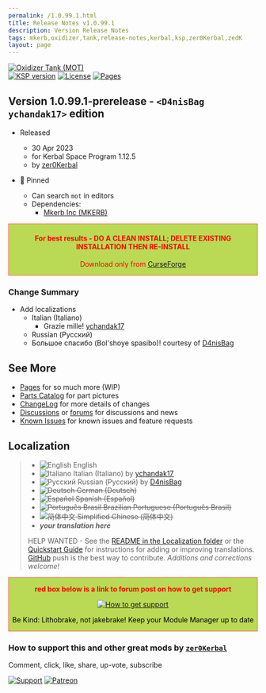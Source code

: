 ```yaml
---
permalink: /1.0.99.1.html
title: Release Notes v1.0.99.1
description: Version Release Notes
tags: mkerb,oxidizer,tank,release-notes,kerbal,ksp,zer0Kerbal,zedK
layout: page
---
```

<!-- ReleaseLayout.md v1.0.99.1
Oxidizer Tank (MOT)
created: 21 Mar 2023
updated: 30 Apr 2023

TEMPLATE: ReleaseLayout.md v1.3.5.1
created: 11 Aug 2018
updated: 13 Apr 2023 -->

[![Oxidizer Tank (MOT)][SHD:mod]][CURSFG:url]  
[![KSP version][SHD:ksp]][KSP:url] [![License][LIC:shd]][LIC:url] [![Pages][SHD:pages]][pages]

## Version 1.0.99.1-prerelease - `<D4nisBag ychandak17>` edition

* Released
  * 30 Apr 2023
  * for Kerbal Space Program 1.12.5
  * by [zer0Kerbal](https://github.com/zer0Kerbal)

* 📌 Pinned
  * Can search `mot` in editors
  * Dependencies:
    * [Mkerb Inc (MKERB)](https://www.curseforge.com/kerbal/ksp-mods/MkerbInc)

<div style="border:0.5px solid Tomato; background-color: #bada55; color: #FF0000; text-align:center"><h4>
<b>For best results - DO A CLEAN INSTALL; DELETE EXISTING INSTALLATION THEN RE-INSTALL</b></h4><p>Download only from <a href="https://www.curseforge.com/kerbal/ksp-mods/OxidizerTank/files">CurseForge</a></p></div>

### Change Summary

* Add localizations
  * Italian (Italiano)
    * Grazie mille! [ychandak17](https://github.com/ychandak17)
  * Russian (Русский)
  * Большое спасибо (Bol'shoye spasibo)! courtesy of [D4nisBag](https://github.com/D4nisBag)

## See More

* [Pages][pages] for so much more (WIP)
* [Parts Catalog][parts] for part pictures
* [ChangeLog][chlog] for more details of changes
* [Discussions][discu] or [forums][forum] for discussions and news
* [Known Issues][issue] for known issues and feature requests

## Localization

>* ![English][EN] English
>* ![Italiano][IT] Italian (Italiano) by [ychandak17](https://github.com/ychandak17)
>* ![Русский][RU] Russian (Русский) by [D4nisBag](https://github.com/D4nisBag)
>* ~~![Deutsch][DE] German (Deutsch)~~
>* ~~![Español][ES] Spanish (Español)~~
>* ~~![Português Brasil][BR] Brazilian Portuguese (Português Brasil)~~
>* ~~![简体中文][CN] Simplified Chinese (简体中文)~~
>* ***your translation here***
>
> HELP WANTED - See the [README in the Localization folder][lreadme] or the [Quickstart Guide][qstart] for instructions for adding or improving translations. [GitHub][GitHub:url] push is the best way to contribute. *Additions and corrections welcome!*

<div style="border:0.5px solid Tomato; background-color: #BADA55; color: #FF0000; text-align:center">
  <p><b>red box below is a link to forum post on how to get support</b></p>
  <a href="https://forum.kerbalspaceprogram.com/index.php?/topic/83212-*">
    <p><img src="https://i.postimg.cc/vHP6zmrw/image.png" alt="How to get support"></p></a>
  <p style="color: #000000;">Be Kind: Lithobrake, not jakebrake! Keep your Module Manager up to date</p>
</div>

### How to support this and other great mods by [`zer0Kerbal`][zer0Kerbal]  

Comment, click, like, share, up-vote, subscribe

[![Support][PAYPAL:img]][PAYPAL:url] [![Patreon][PATREON:img]][PATREON:url]

<!-- links -->
[chlog]: https://raw.githubusercontent.com/zer0Kerbal/OxidizerTank/master/changelog.md "Changelog"
[discu]: https://github.com/zer0Kerbal/OxidizerTank/discussions/ "Discussions"
[forum]: https://forum.kerbalspaceprogram.com/index.php?/topic/215723-*/ "Oxidizer Tank (MOT)"
[issue]: https://github.com/zer0Kerbal/OxidizerTank/issues/ "Issue Tracker"
[pages]: https://zer0kerbal.github.io/OxidizerTank/ "GitHub Pages"
[parts]: https://zer0kerbal.github.io/OxidizerTank/PartsCatalog "Parts Catalog"

<!-- shields -->
[SHD:mod]: https://img.shields.io/badge/Mkerb%20Oxidizer%20Tank%20(MOT)%20-v1.0.99.1--prerelease-BADA55.svg?style=plastic&labelColor=darkgreen/ "1.0.99.1-prerelease"
[SHD:pages]: https://img.shields.io/badge/GitHub-Pages-white?style=plastic&labelColor=9cf&logoColor=181717&logo=github/ "GitHub IO"

[CURSFG:url]: https://www.curseforge.com/kerbal/ksp-mods/OxidizerTank "CurseForge"
[GITHUB:url]: https://github.com/zer0Kerbal/OxidizerTank/ "GitHub"

[KSP:url]: http://kerbalspaceprogram.com/ "Kerbal Space Program"
[SHD:ksp]: https://img.shields.io/badge/KSP-1.12.5-blue.svg?style=plastic&labelColor=black/ "Kerbal Space Program"

<!--- license -->
[LIC:url]: https://www.gnu.org/licenses/gpl-3.0-standalone.html "GPL-3.0"
[LIC:shd]: https://img.shields.io/badge/License-GPL--3.0-A42E2B?labelColor=white&style=plastic&logoColor=A42E2B&logo=gnu "GPL-3.0"

[PAYPAL:img]: https://img.shields.io/badge/Buy%20me%20some%20-LFO-BADA55?style=for-the-badge&logo=paypal&labelColor=FFDD00 "PayPal"
[PAYPAL:url]: https://www.paypal.com/donate?hosted_button_id=DC22YHMEJREKL "PayPal"
[PATREON:img]: https://img.shields.io/badge/Patreon%20-Patreonize-FF424D?style=for-the-badge&logo=patreon "Patreon"
[PATREON:url]: https://www.patreon.com/zer0Kerbal/membership "Patreon"

[lreadme]: https://github.com/zer0Kerbal/zer0Kerbal/blob/master/Localization/readme.md "Localization Readme"
[qstart]: https://github.com/zer0Kerbal/zer0Kerbal/blob/master/Localization/quickstart.md "Quickstart"
[EN]: https://raw.githubusercontent.com/zer0Kerbal/zer0Kerbal/master/img/EN.png "English"
[BR]: https://raw.githubusercontent.com/zer0Kerbal/zer0Kerbal/master/img/BR.png "Português Brasil"
[CN]: https://raw.githubusercontent.com/zer0Kerbal/zer0Kerbal/master/img/CH.png "中文"
[DE]: https://raw.githubusercontent.com/zer0Kerbal/zer0Kerbal/master/img/DE.png "Deutsch"
[ES]: https://raw.githubusercontent.com/zer0Kerbal/zer0Kerbal/master/img/ES.png "Español"
[IT]: https://raw.githubusercontent.com/zer0Kerbal/zer0Kerbal/master/img/IT.png "Italiano"
[RU]: https://raw.githubusercontent.com/zer0Kerbal/zer0Kerbal/master/img/RU.png "Русский"

[zer0Kerbal]: https://forum.kerbalspaceprogram.com/index.php?/profile/190933-*/ "zer0Kerbal"

<!-- THIS FILE: CC BY-ND 4.0 by zer0Kerbal -->